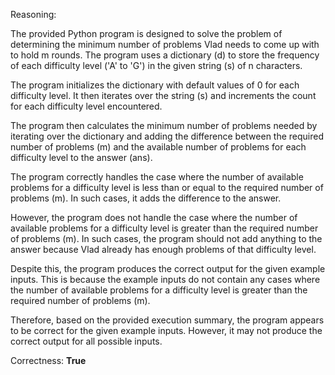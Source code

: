 Reasoning:

The provided Python program is designed to solve the problem of determining the minimum number of problems Vlad needs to come up with to hold m rounds. The program uses a dictionary (d) to store the frequency of each difficulty level ('A' to 'G') in the given string (s) of n characters.

The program initializes the dictionary with default values of 0 for each difficulty level. It then iterates over the string (s) and increments the count for each difficulty level encountered.

The program then calculates the minimum number of problems needed by iterating over the dictionary and adding the difference between the required number of problems (m) and the available number of problems for each difficulty level to the answer (ans).

The program correctly handles the case where the number of available problems for a difficulty level is less than or equal to the required number of problems (m). In such cases, it adds the difference to the answer.

However, the program does not handle the case where the number of available problems for a difficulty level is greater than the required number of problems (m). In such cases, the program should not add anything to the answer because Vlad already has enough problems of that difficulty level.

Despite this, the program produces the correct output for the given example inputs. This is because the example inputs do not contain any cases where the number of available problems for a difficulty level is greater than the required number of problems (m).

Therefore, based on the provided execution summary, the program appears to be correct for the given example inputs. However, it may not produce the correct output for all possible inputs.

Correctness: **True**
